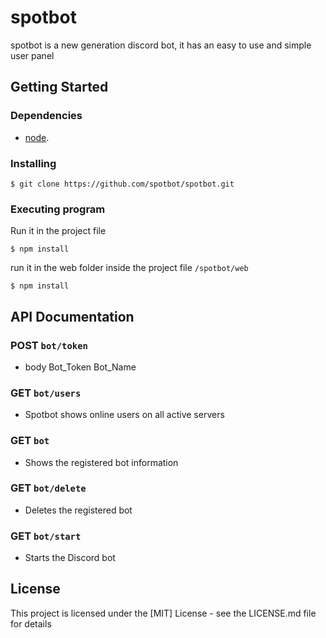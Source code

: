 # spotbot

spotbot is a new generation discord bot, it has an easy to use and simple user panel

## Getting Started

### Dependencies

* [node](https://nodejs.org/en/ "node").

### Installing

```
$ git clone https://github.com/spotbot/spotbot.git
```

### Executing program

Run it in the project file

```
$ npm install
```

run it in the web folder inside the project file `/spotbot/web`

```
$ npm install
```

## API Documentation

###  POST `bot/token`
* body
Bot_Token
Bot_Name

### GET `bot/users`
* Spotbot shows online users on all active servers

### GET `bot`
* Shows the registered bot information

### GET `bot/delete`
* Deletes the registered bot

### GET `bot/start`
* Starts the Discord bot


## License

This project is licensed under the [MIT] License - see the LICENSE.md file for details


